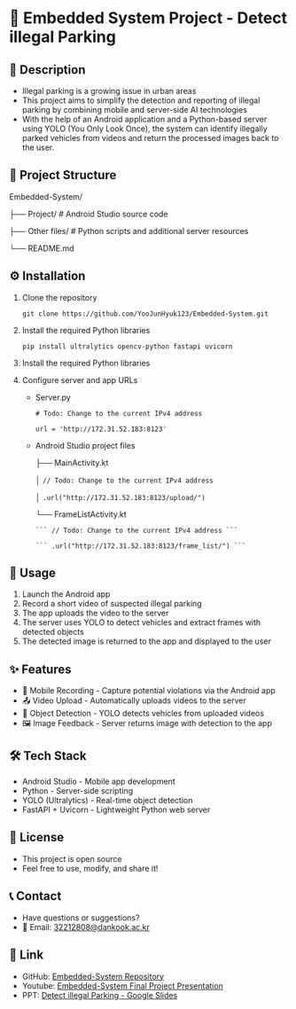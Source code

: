 # 🚗 Embedded System Project - Detect illegal Parking

## 📌 Description
- Illegal parking is a growing issue in urban areas
- This project aims to simplify the detection and reporting of illegal parking by combining mobile and server-side AI technologies
- With the help of an Android application and a Python-based server using YOLO (You Only Look Once), the system can identify illegally parked vehicles from videos and return the processed images back to the user.

## 📂 Project Structure
Embedded-System/

├── Project/              # Android Studio source code

├── Other files/          # Python scripts and additional server resources

└── README.md

## ⚙️ Installation
1. Clone the repository

   ```git clone https://github.com/YooJunHyuk123/Embedded-System.git```
3. Install the required Python libraries

   ```pip install ultralytics opencv-python fastapi uvicorn```
5. Install the required Python libraries
6. Configure server and app URLs
   - Server.py

     ``` # Todo: Change to the current IPv4 address ```

     ``` url = 'http://172.31.52.183:8123' ```
   - Android Studio project files

     ├── MainActivity.kt

     │   ``` // Todo: Change to the current IPv4 address ```

     │   ``` .url("http://172.31.52.183:8123/upload/") ```

     └── FrameListActivity.kt

         ``` // Todo: Change to the current IPv4 address ```

         ``` .url("http://172.31.52.183:8123/frame_list/") ```

## 🚀 Usage
1. Launch the Android app
2. Record a short video of suspected illegal parking
3. The app uploads the video to the server
4. The server uses YOLO to detect vehicles and extract frames with detected objects
5. The detected image is returned to the app and displayed to the user

## ✨ Features
- 📱 Mobile Recording - Capture potential violations via the Android app
- 📤 Video Upload - Automatically uploads videos to the server
- 🎯 Object Detection - YOLO detects vehicles from uploaded videos
- 🖼️ Image Feedback - Server returns image with detection to the app

## 🛠️ Tech Stack
- Android Studio - Mobile app development
- Python - Server-side scripting
- YOLO (Ultralytics) - Real-time object detection
- FastAPI + Uvicorn - Lightweight Python web server

## 🪪 License
- This project is open source
- Feel free to use, modify, and share it!

## 📞 Contact
- Have questions or suggestions?
- 📧 Email: 32212808@dankook.ac.kr

## 🔗 Link
- GitHub: [Embedded-System Repository](https://github.com/YooJunHyuk123/Embedded-System)
- Youtube: [Embedded-System Final Project Presentation](https://www.youtube.com/watch?v=lOunVyQDzFk)
- PPT: [Detect illegal Parking - Google Slides](https://docs.google.com/presentation/d/1EHkSGUdTULNgVMy-MlKMbvdZi-SJNLFYwIvmaIo9ekc/edit?slide=id.g36941580fdb_4_12#slide=id.g36941580fdb_4_12)
